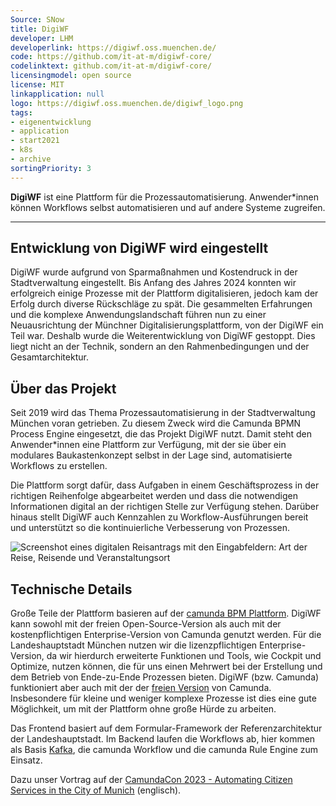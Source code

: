 ```yaml
---
Source: SNow
title: DigiWF
developer: LHM
developerlink: https://digiwf.oss.muenchen.de/
code: https://github.com/it-at-m/digiwf-core/
codelinktext: github.com/it-at-m/digiwf-core/
licensingmodel: open source
license: MIT
linkapplication: null
logo: https://digiwf.oss.muenchen.de/digiwf_logo.png
tags:
- eigenentwicklung
- application
- start2021
- k8s
- archive
sortingPriority: 3
---
```

__DigiWF__ ist eine Plattform für die Prozessautomatisierung. Anwender*innen können Workflows selbst automatisieren und auf andere Systeme zugreifen.

---

## Entwicklung von DigiWF wird eingestellt

DigiWF wurde aufgrund von Sparmaßnahmen und Kostendruck in der Stadtverwaltung eingestellt. Bis Anfang des Jahres 2024 konnten wir erfolgreich einige Prozesse mit der Plattform digitalisieren, jedoch kam der Erfolg durch diverse Rückschläge zu spät. Die gesammelten Erfahrungen und die komplexe Anwendungslandschaft führen nun zu einer Neuausrichtung der Münchner Digitalisierungsplattform, von der DigiWF ein Teil war. Deshalb wurde die Weiterentwicklung von DigiWF gestoppt. Dies liegt nicht an der Technik, sondern an den Rahmenbedingungen und der Gesamtarchitektur.

## Über das Projekt

Seit 2019 wird das Thema Prozessautomatisierung in der Stadtverwaltung München voran getrieben.
Zu diesem Zweck wird die Camunda BPMN Process Engine eingesetzt, die das Projekt DigiWF nutzt.
Damit steht den Anwender*innen eine Plattform zur Verfügung, mit der sie über ein modulares Baukastenkonzept selbst in der Lage sind, automatisierte Workflows zu erstellen.

Die Plattform sorgt dafür, dass Aufgaben in einem Geschäftsprozess in der richtigen Reihenfolge abgearbeitet werden und dass die notwendigen Informationen digital an der richtigen Stelle zur Verfügung stehen.
Darüber hinaus stellt DigiWF auch Kennzahlen zu Workflow-Ausführungen bereit und unterstützt so die kontinuierliche Verbesserung von Prozessen.

![Screenshot eines digitalen Reisantrags mit den Eingabfeldern\: Art der Reise, Reisende und Veranstaltungsort](https://raw.githubusercontent.com/it-at-m/digiwf-core/dev/docs/src/images/platform/screenshot_digiwf_reiseantrag.png)


## Technische Details

Große Teile der Plattform basieren auf der [camunda BPM Plattform](https://camunda.com/platform/).
DigiWF kann sowohl mit der freien Open-Source-Version als auch mit der kostenpflichtigen Enterprise-Version von Camunda genutzt werden.
Für die Landeshauptstadt München nutzen wir die lizenzpflichtigen Enterprise-Version, da wir hierdurch erweiterte Funktionen und Tools, wie Cockpit und Optimize, nutzen können, die für uns einen Mehrwert bei der Erstellung und dem Betrieb von Ende-zu-Ende Prozessen bieten.
DigiWF (bzw. Camunda) funktioniert aber auch mit der der [freien Version](https://camunda.com/pricing/) von Camunda.
Insbesondere für kleine und weniger komplexe Prozesse ist dies eine gute Möglichkeit, um mit der Plattform ohne große Hürde zu arbeiten.

Das Frontend basiert auf dem Formular-Framework der Referenzarchitektur der Landeshauptstadt.
Im Backend laufen die Workflows ab, hier kommen als Basis [Kafka](kafka), die camunda Workflow und die camunda Rule Engine zum Einsatz.

Dazu unser Vortrag auf der [CamundaCon 2023 - Automating Citizen Services in the City of Munich](https://page.camunda.com/camundacon-2023-city-of-munich) (englisch).
